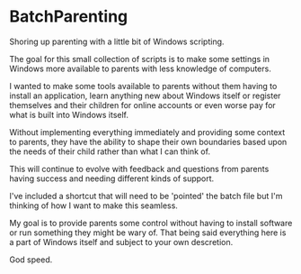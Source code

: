 # BatchParenting
Shoring up parenting with a little bit of Windows scripting.

The goal for this small collection of scripts is to make some settings in Windows more available to parents with less knowledge of computers.

I wanted to make some tools available to parents without them having to install an application, learn anything new about Windows itself
or register themselves and their children for online accounts or even worse pay for what is built into Windows itself.

Without implementing everything immediately and providing some context to parents, they have the ability to shape their own boundaries
based upon the needs of their child rather than what I can think of.

This will continue to evolve with feedback and questions from parents having success and needing different kinds of support.

I've included a shortcut that will need to be 'pointed' the batch file but I'm thinking of how I want to make this seamless.

My goal is to provide parents some control without having to install software or run something they might be wary of. That being said everything here is a part of Windows itself and subject to your own descretion.

God speed.
